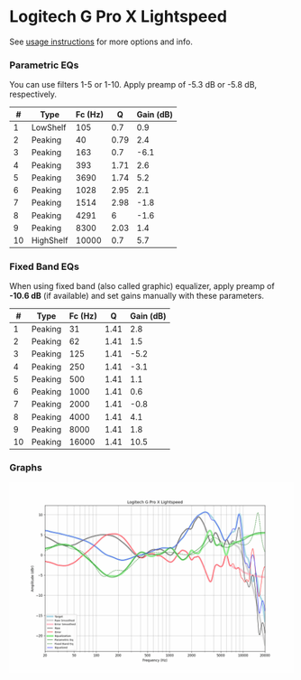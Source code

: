 # Logitech G Pro X Lightspeed
See [usage instructions](https://github.com/jaakkopasanen/AutoEq#usage) for more options and info.

### Parametric EQs
You can use filters 1-5 or 1-10. Apply preamp of -5.3 dB or -5.8 dB, respectively.

|   # | Type      |   Fc (Hz) |    Q |   Gain (dB) |
|-----|-----------|-----------|------|-------------|
|   1 | LowShelf  |       105 | 0.7  |         0.9 |
|   2 | Peaking   |        40 | 0.79 |         2.4 |
|   3 | Peaking   |       163 | 0.7  |        -6.1 |
|   4 | Peaking   |       393 | 1.71 |         2.6 |
|   5 | Peaking   |      3690 | 1.74 |         5.2 |
|   6 | Peaking   |      1028 | 2.95 |         2.1 |
|   7 | Peaking   |      1514 | 2.98 |        -1.8 |
|   8 | Peaking   |      4291 | 6    |        -1.6 |
|   9 | Peaking   |      8300 | 2.03 |         1.4 |
|  10 | HighShelf |     10000 | 0.7  |         5.7 |

### Fixed Band EQs
When using fixed band (also called graphic) equalizer, apply preamp of **-10.6 dB** (if available) and set gains manually with these parameters.

|   # | Type    |   Fc (Hz) |    Q |   Gain (dB) |
|-----|---------|-----------|------|-------------|
|   1 | Peaking |        31 | 1.41 |         2.8 |
|   2 | Peaking |        62 | 1.41 |         1.5 |
|   3 | Peaking |       125 | 1.41 |        -5.2 |
|   4 | Peaking |       250 | 1.41 |        -3.1 |
|   5 | Peaking |       500 | 1.41 |         1.1 |
|   6 | Peaking |      1000 | 1.41 |         0.6 |
|   7 | Peaking |      2000 | 1.41 |        -0.8 |
|   8 | Peaking |      4000 | 1.41 |         4.1 |
|   9 | Peaking |      8000 | 1.41 |         1.8 |
|  10 | Peaking |     16000 | 1.41 |        10.5 |

### Graphs
![](./Logitech%20G%20Pro%20X%20Lightspeed.png)
